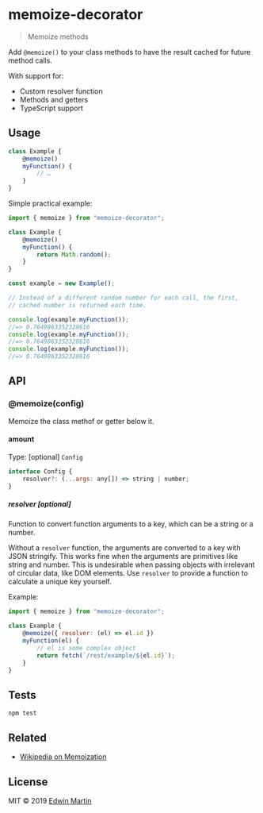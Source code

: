 # memoize-decorator

> Memoize methods

Add `@memoize()`  to your class methods to have the result cached
for future method calls.

With support for:
- Custom resolver function
- Methods and getters
- TypeScript support

## Usage

```js
class Example {
	@memoize()
	myFunction() {
		// …
	}
}
```

Simple practical example:

```js
import { memoize } from "memoize-decorator";

class Example {
	@memoize()
	myFunction() {
		return Math.random();
	}
}

const example = new Example();

// Instead of a different random number for each call, the first,
// cached number is returned each time.

console.log(example.myFunction());
//=> 0.7649863352328616
console.log(example.myFunction());
//=> 0.7649863352328616
console.log(example.myFunction());
//=> 0.7649863352328616
```

## API

### @memoize(config)

Memoize the class methof or getter below it.

#### amount

Type: \[optional\] `Config`

```js
interface Config {
	resolver?: (...args: any[]) => string | number;
}
```

##### resolver \[optional\]

Function to convert function arguments to a key, which can be a string or a number.

Without a `resolver` function, the arguments are converted to a key with JSON stringify.
This works fine when the arguments are primitives like string and number.
This is undesirable when passing objects with irrelevant of circular data, like DOM elements.
Use `resolver` to provide a function to calculate a unique key yourself.

Example:

```js
import { memoize } from "memoize-decorator";

class Example {
	@memoize({ resolver: (el) => el.id })
	myFunction(el) {
		// el is some complex object
		return fetch(`/rest/example/${el.id}`);
	}
}
```

## Tests

```shell
npm test
```

## Related

- [Wikipedia on Memoization](https://en.wikipedia.org/wiki/Memoization)

## License

MIT © 2019 [Edwin Martin](https://bitstorm.org/)
